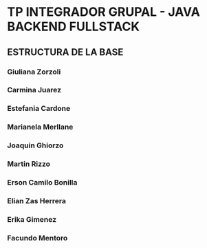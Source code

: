 # TP INTEGRADOR GRUPAL - JAVA BACKEND FULLSTACK

## ESTRUCTURA DE LA BASE
### Giuliana Zorzoli
### Carmina Juarez
### Estefania Cardone
### Marianela Merllane
### Joaquin Ghiorzo
### Martin Rizzo
### Erson Camilo Bonilla
### Elian Zas Herrera
### Erika Gimenez
### Facundo Mentoro